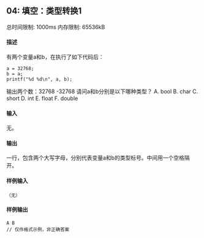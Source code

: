 ﻿## 04: 填空：类型转换1
总时间限制: 1000ms     内存限制: 65536kB

#### 描述

有两个变量a和b，在执行了如下代码后：

    a = 32768;
	b = a;
	printf("%d %d\n", a, b);

输出两个数：32768 -32768
请问a和b分别是以下哪种类型？
A. bool B. char C. short D. int E. float F. double

#### 输入

无。

#### 输出

一行，包含两个大写字母，分别代表变量a和b的类型标号。中间用一个空格隔开。

#### 样例输入

    （无）

#### 样例输出

    A B
	// 仅作格式示例，非正确答案


